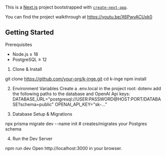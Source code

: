 This is a [Next.js](https://nextjs.org) project bootstrapped with [`create-next-app`](https://nextjs.org/docs/app/api-reference/cli/create-next-app).

You can find the project walkthrough at https://youtu.be/X6PwvACUxk0

## Getting Started
Prerequisites
- Node.js ≥ 18
- PostgreSQL ≥ 12

1. Clone & Install

git clone https://github.com/your-org/k-inge.git
cd k-inge
npm install

2. Environment Variables
Create a .env.local in the project root:
dotenv
add the following paths to the database and OpenAI Api keys:
DATABASE_URL="postgresql://USER:PASSWORD@HOST:PORT/DATABASE?schema=public"
OPENAI_API_KEY="sk-..."


4. Database Setup & Migrations

npx prisma migrate dev --name init   # creates/migrates your Postgres schema


4. Run the Dev Server

npm run dev
Open http://localhost:3000 in your browser.
